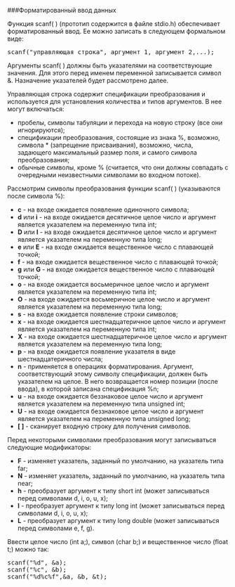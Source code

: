 ###Форматированный ввод данных

Функция scanf( ) (прототип содержится в файле stdio.h) обеспечивает форматированный ввод. Ее можно записать в следующем формальном виде:

<pre>scanf("управляющая строка", аргумент_1, аргумент_2,...);</pre>

Аргументы scanf( ) должны быть указателями на соответствующие значения. Для этого перед именем переменной записывается символ &. Назначение указателей будет рассмотрено далее.

Управляющая строка содержит спецификации преобразования и используется для установления количества и типов аргументов. В нее могут включаться:

*   пробелы, символы табуляции и перехода на новую строку (все они игнорируются);
*   спецификации преобразования, состоящие из знака %, возможно, символа * (запрещение присваивания), возможно, числа, задающего максимальный размер поля, и самого символа преобразования;
*   обычные символы, кроме % (считается, что они должны совпадать с очередными неизвестными символами во входном потоке).

Рассмотрим символы преобразования функции scanf( ) (указываются после символа %):

*   **с** - на входе ожидается появление одиночного символа;
*   **d** или **i** - на входе ожидается десятичное целое число и аргумент является указателем на переменную типа int;
*   **D** или **l** - на входе ожидается десятичное целое число и аргумент является указателем на переменную типа long;
*   **е** или **Е** - на входе ожидается вещественное число с плавающей точкой;
*   **f** - на входе ожидается вещественное число с плавающей точкой;
*   **g** или **G** - на входе ожидается вещественное число с плавающей точкой;
*   **о** - на входе ожидается восьмеричное целое число и аргумент является указателем на переменную типа int;
*   **О** - на входе ожидается восьмеричное целое число и аргумент является указателем на переменную типа long;
*   **s** - на входе ожидается появление строки символов;
*   **х** - на входе ожидается шестнадцатеричное целое число и аргумент является указателем на переменную типа int;
*   **Х** - на входе ожидается шестнадцатеричное целое число и аргумент является указателем на переменную типа long;
*   **р** - на входе ожидается появление указателя в виде шестнадцатеричного числа;
*   **n** - применяется в операциях форматирования. Аргумент, соответствующий этому символу спецификации, должен быть указателем на целое. В него возвращается номер позиции (после ввода), в которой записана спецификация %n;
*   **u** - на входе ожидается беззнаковое целое число и аргумент является указателем на переменную типа unsigned int;
*   **U** - на входе ожидается беззнаковое целое число и аргумент является указателем на переменную типа unsigned long;
*   **[ ]** - сканирует входную строку для получения символов.

Перед некоторыми символами преобразования могут записываться следующие модификаторы:

*   **F** - изменяет указатель, заданный по умолчанию, на указатель типа far;
*   **N** - изменяет указатель, заданный по умолчанию, на указатель типа near;
*   **h** - преобразует аргумент к типу short int (может записываться перед символами d, i, о, u, х);
*   **l** - преобразует аргумент к типу long int (может записываться перед символами d, i, o, u, x);
*   **L** - преобразует аргумент к типу long double (может записываться перед символами е, f, g).

Ввести целое число (int a;), символ (char b;) и вещественное число (float t;) можно так:

<pre>scanf("%d", &a);
scanf("%c", &b);
scanf("%d%c%f",&a, &b, &t);</pre>